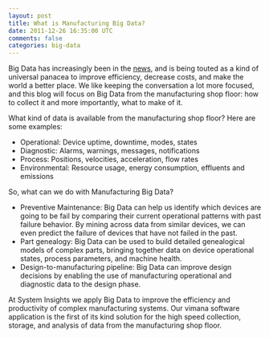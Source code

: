 ```yaml
---           
layout: post
title: What is Manufacturing Big Data?
date: 2011-12-26 16:35:00 UTC
comments: false
categories: big-data
---
```


Big Data has increasingly been in the [news](http://www.nytimes.com/2011/12/26/technology/for-start-ups-sorting-the-data-cloud-is-the-next-big-thing.html?pagewanted=all), and is being touted as a kind of universal panacea to improve efficiency, decrease costs, and make the world a better place. We like keeping the conversation a lot more focused, and this blog will focus on Big Data from the manufacturing shop floor: how to collect it and more importantly, what to make of it. 

What kind of data is available from the manufacturing shop floor? Here are some examples:
- Operational: Device uptime, downtime, modes, states
- Diagnostic: Alarms, warnings, messages, notifications
- Process: Positions, velocities, acceleration, flow rates
- Environmental: Resource usage, energy consumption, effluents and emissions

So, what can we do with Manufacturing Big Data?
- Preventive Maintenance: Big Data can help us identify which devices are going to be fail by comparing their current operational patterns with past failure behavior. By mining across data from similar devices, we can even predict the failure of devices that have not failed in the past.  
- Part genealogy: Big Data can be used to build detailed genealogical models of complex parts, bringing together data on device operational states, process parameters, and machine health. 
- Design-to-manufacturing pipeline: Big Data can improve design decisions by enabling the use of manufacturing operational and diagnostic data to the design phase. 

At System Insights we apply Big Data to improve the efficiency and productivity of complex manufacturing systems. Our vimana software application is the first of its kind solution for the high speed collection, storage, and analysis of data from the manufacturing shop floor. 
